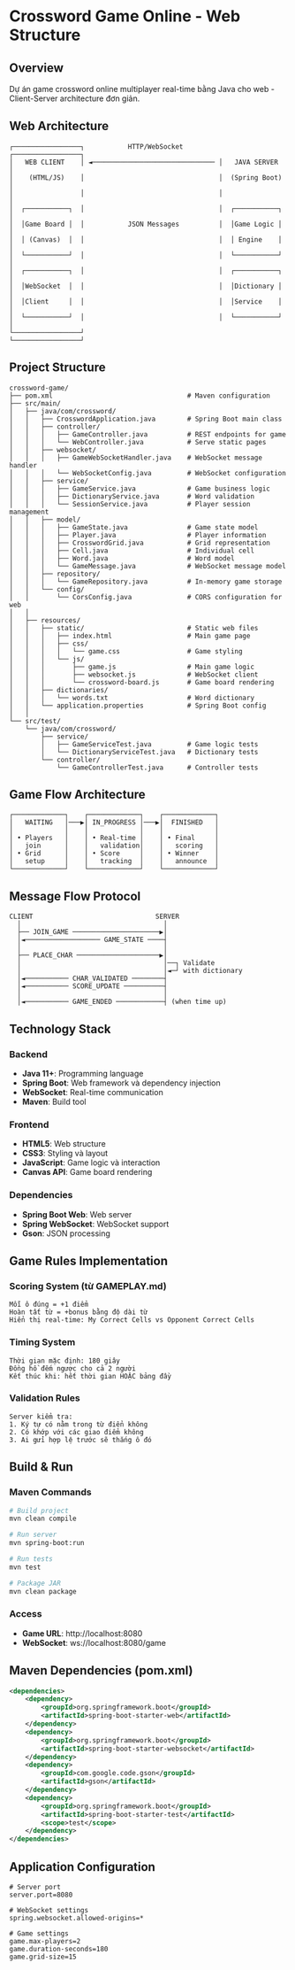 # Crossword Game Online - Web Structure

## Overview  
Dự án game crossword online multiplayer real-time bằng Java cho web - Client-Server architecture đơn giản.

## Web Architecture

```
┌─────────────────┐           HTTP/WebSocket         ┌─────────────────┐
│   WEB CLIENT    │ ◄─────────────────────────────── │   JAVA SERVER   │
│    (HTML/JS)    │                                  │  (Spring Boot)  │
│                 │                                  │                 │
│  ┌───────────┐  │                                  │  ┌───────────┐  │
│  │Game Board │  │           JSON Messages          │  │Game Logic │  │
│  │ (Canvas)  │  │                                  │  │ Engine    │  │
│  └───────────┘  │                                  │  └───────────┘  │
│  ┌───────────┐  │                                  │  ┌───────────┐  │
│  │WebSocket  │  │                                  │  │Dictionary │  │
│  │Client     │  │                                  │  │Service    │  │
│  └───────────┘  │                                  │  └───────────┘  │
└─────────────────┘                                  └─────────────────┘
```

## Project Structure

```
crossword-game/
├── pom.xml                                  # Maven configuration
├── src/main/
│   ├── java/com/crossword/
│   │   ├── CrosswordApplication.java        # Spring Boot main class
│   │   ├── controller/
│   │   │   ├── GameController.java          # REST endpoints for game
│   │   │   └── WebController.java           # Serve static pages
│   │   ├── websocket/
│   │   │   ├── GameWebSocketHandler.java    # WebSocket message handler
│   │   │   └── WebSocketConfig.java         # WebSocket configuration
│   │   ├── service/
│   │   │   ├── GameService.java             # Game business logic
│   │   │   ├── DictionaryService.java       # Word validation
│   │   │   └── SessionService.java          # Player session management
│   │   ├── model/
│   │   │   ├── GameState.java               # Game state model
│   │   │   ├── Player.java                  # Player information
│   │   │   ├── CrosswordGrid.java           # Grid representation
│   │   │   ├── Cell.java                    # Individual cell
│   │   │   ├── Word.java                    # Word model
│   │   │   └── GameMessage.java             # WebSocket message model
│   │   ├── repository/
│   │   │   └── GameRepository.java          # In-memory game storage
│   │   └── config/
│   │       └── CorsConfig.java              # CORS configuration for web
│   │
│   ├── resources/
│   │   ├── static/                          # Static web files
│   │   │   ├── index.html                   # Main game page
│   │   │   ├── css/
│   │   │   │   └── game.css                 # Game styling
│   │   │   └── js/
│   │   │       ├── game.js                  # Main game logic
│   │   │       ├── websocket.js             # WebSocket client
│   │   │       └── crossword-board.js       # Game board rendering
│   │   ├── dictionaries/
│   │   │   └── words.txt                    # Word dictionary
│   │   └── application.properties           # Spring Boot config
│   │
└── src/test/
    └── java/com/crossword/
        ├── service/
        │   ├── GameServiceTest.java         # Game logic tests
        │   └── DictionaryServiceTest.java   # Dictionary tests
        └── controller/
            └── GameControllerTest.java      # Controller tests
```

## Game Flow Architecture

```
┌─────────────┐    ┌─────────────┐    ┌─────────────┐
│   WAITING   │───▶│ IN_PROGRESS │───▶│  FINISHED   │
│             │    │             │    │             │
│ • Players   │    │ • Real-time │    │ • Final     │
│   join      │    │   validation│    │   scoring   │
│ • Grid      │    │ • Score     │    │ • Winner    │
│   setup     │    │   tracking  │    │   announce  │
└─────────────┘    └─────────────┘    └─────────────┘
```

## Message Flow Protocol

```
CLIENT                               SERVER
  │                                    │
  ├── JOIN_GAME ──────────────────────▶│
  │◄─────────────────── GAME_STATE ────┤
  │                                    │
  ├── PLACE_CHAR ─────────────────────▶│
  │                                    │──┐ Validate
  │                                    │◄─┘ with dictionary  
  │◄─────────── CHAR_VALIDATED ────────┤
  │◄─────────── SCORE_UPDATE ──────────┤
  │                                    │
  │◄─────────── GAME_ENDED ────────────┤ (when time up)
```

## Technology Stack

### Backend
- **Java 11+**: Programming language
- **Spring Boot**: Web framework và dependency injection
- **WebSocket**: Real-time communication
- **Maven**: Build tool

### Frontend  
- **HTML5**: Web structure
- **CSS3**: Styling và layout
- **JavaScript**: Game logic và interaction
- **Canvas API**: Game board rendering

### Dependencies
- **Spring Boot Web**: Web server
- **Spring WebSocket**: WebSocket support
- **Gson**: JSON processing

## Game Rules Implementation

### Scoring System (từ GAMEPLAY.md)
```
Mỗi ô đúng = +1 điểm
Hoàn tất từ = +bonus bằng độ dài từ
Hiển thị real-time: My Correct Cells vs Opponent Correct Cells
```

### Timing System
```
Thời gian mặc định: 180 giây
Đồng hồ đếm ngược cho cả 2 người
Kết thúc khi: hết thời gian HOẶC bảng đầy
```

### Validation Rules
```
Server kiểm tra:
1. Ký tự có nằm trong từ điển không
2. Có khớp với các giao điểm không  
3. Ai gửi hợp lệ trước sẽ thắng ô đó
```

## Build & Run

### Maven Commands
```bash
# Build project
mvn clean compile

# Run server
mvn spring-boot:run

# Run tests  
mvn test

# Package JAR
mvn clean package
```

### Access
- **Game URL**: http://localhost:8080
- **WebSocket**: ws://localhost:8080/game

## Maven Dependencies (pom.xml)

```xml
<dependencies>
    <dependency>
        <groupId>org.springframework.boot</groupId>
        <artifactId>spring-boot-starter-web</artifactId>
    </dependency>
    <dependency>
        <groupId>org.springframework.boot</groupId>
        <artifactId>spring-boot-starter-websocket</artifactId>
    </dependency>
    <dependency>
        <groupId>com.google.code.gson</groupId>
        <artifactId>gson</artifactId>
    </dependency>
    <dependency>
        <groupId>org.springframework.boot</groupId>
        <artifactId>spring-boot-starter-test</artifactId>
        <scope>test</scope>
    </dependency>
</dependencies>
```

## Application Configuration

```properties
# Server port
server.port=8080

# WebSocket settings
spring.websocket.allowed-origins=*

# Game settings
game.max-players=2
game.duration-seconds=180
game.grid-size=15
```